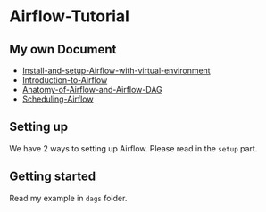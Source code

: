 # Airflow-Tutorial
## My own Document
+ [Install-and-setup-Airflow-with-virtual-environment](https://docs.google.com/document/d/15jaVu-0WGV-VRKGMFu3ynQDul2-DSVIWFdMfmbtMdLM/edit?usp=sharing)
+ [Introduction-to-Airflow](https://docs.google.com/document/d/1o4sT-T08AQyA9g4klrGZBCyLhWhzeEum5wI9M7nOk0s/edit?usp=sharing)
+ [Anatomy-of-Airflow-and-Airflow-DAG](https://docs.google.com/document/d/1w0edJQPTaYawiXAIdd7Lxk7L7aJU0nTfU9Ae2_jcBco/edit?usp=sharing)
+ [Scheduling-Airflow](https://docs.google.com/document/d/1dlC_nRAxzbK0kILkG0VtXwWxIMEHNwRdX7m9MsKTtOI/edit?usp=sharing)

## Setting up
We have 2 ways to setting up Airflow. Please read in the `setup` part.

## Getting started
Read my example in `dags` folder.